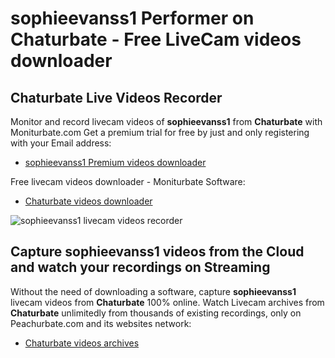 # sophieevanss1 Performer on Chaturbate - Free LiveCam videos downloader

## Chaturbate Live Videos Recorder

Monitor and record livecam videos of **sophieevanss1** from **Chaturbate** with Moniturbate.com
Get a premium trial for free by just and only registering with your Email address:
* [sophieevanss1 Premium videos downloader](https://moniturbate.com/request-demo-licence-key.html)

Free livecam videos downloader - Moniturbate Software:
* [Chaturbate videos downloader](https://moniturbate.com/moniturbate-download-software.html)

![sophieevanss1 livecam videos recorder](https://peachurnet.com/templates/moniturbate-software.png)


## Capture sophieevanss1 videos from the Cloud and watch your recordings on Streaming

Without the need of downloading a software, capture **sophieevanss1** livecam videos from **Chaturbate** 100% online.
Watch Livecam archives from **Chaturbate** unlimitedly from thousands of existing recordings, only on Peachurbate.com and its websites network:
* [Chaturbate videos archives](https://peachurnet.com/)